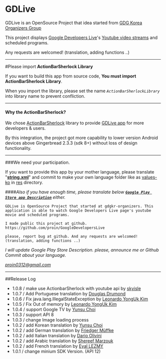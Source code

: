 **GDLive**
=========================

GDLive is an OpenSource Project that idea started from [GDG Korea Organizers Group](https://groups.google.com/forum/#!forum/gdgkr-organizers)

This project displays [Google Developers Live](https://developers.google.com/live/)'s [Youtube video streams](https://www.youtube.com/user/GoogleDevelopers) and scheduled programs.

Any requests are welcomed! (translation, adding functions ..)

---
#Please import **ActionBarSherlock Library**

If you want to build this app from source code, **You must import ActionBarSherlock Library**.

When you import the library, please set the name *`ActionBarSherlockLibrary`*  into library name to prevent confliction.
___
#### Why the ActionBarSherlock?
We chose [ActionBarSherlock](http://actionbarsherlock.com/) library to provide [GDLive app](https://play.google.com/store/apps/details?id=com.proinlab.gdlapp) for more developers & users. 

By this integration, the project got more capability to lower version Android devices above Gingerbread 2.3.3 (sdk 8+) without loss of design functionality.

---

###We need your participation.

If you want to provide this app by your mother language,  please translate "[**string.xml**](https://github.com/YunsuChoi/GoogleDevelopersLive/blob/master/res/values/strings.xml)" and commit to make your own language folder like as [values-ko](https://github.com/YunsuChoi/GoogleDevelopersLive/blob/master/res/values/strings.xml) in [res](https://github.com/YunsuChoi/GoogleDevelopersLive/tree/master/res) directory.

####*Also if you have enough time, please translate below [**`Google Play Store app Description`**](https://play.google.com/store/apps/details?id=com.proinlab.gdlapp) either.*

`GDLive is OpenSource Project that started at gdgkr-organizers.
This application is able to watch Google Developers Live page's youtube movie and scheduled programs.`

`I made public this project at github.
https://github.com/proin/GoogleDevelopersLive`

`please, report bug at github.
And any requests are welcomed! (translation, adding functions ..)`

*I will update Google Play Store Description.*
*please, announce me or Github Commit about your language.*

*[proin0312@gmail.com](mailto:proin0312@gmail.com)*

---

##Release Log
* 1.0.8 / make use ActionbarSherlock with youtube api by [skyisle](https://github.com/skyisle)
* 1.0.7 / Add Portuguese translation by [Douglas Drumond](https://github.com/drumond19)
* 1.0.6 / Fix java.lang.IllegalStateException by [Leonardo YongUk Kim](https://github.com/dalinaum)
* 1.0.5 / Fix Out of memory by [Leonardo YongUk Kim](https://github.com/dalinaum)
* 1.0.4 / support Google TV by [Yunsu Choi](https://github.com/YunsuChoi)
* 1.0.3 / support API 8
* 1.0.3 / change Image loading process
* 1.0.2 / add Korean translation by [Yunsu Choi](https://github.com/YunsuChoi)
* 1.0.2 / add German translation by [Friedger Müffke](https://github.com/friedger)
* 1.0.2 / add Italian translation by [Dario Olivini](https://github.com/Xflofoxx)
* 1.0.2 / add Arabic translation by [Shereef Marzouk](https://github.com/Shereef)
* 1.0.2 / add French translation by [Eyal LEZMY](https://github.com/eyal-lezmy)
* 1.0.1 / change minium SDK Version. (API 12)
